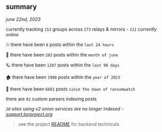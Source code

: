 
## summary
_june 22nd, 2023_

currently tracking `153` groups across `273` relays & mirrors - _`111` currently online_

⏲ there have been `6` posts within the `last 24 hours`

🦈 there have been `283` posts within the `month of june`

🪐 there have been `1207` posts within the `last 90 days`

🏚 there have been `1990` posts within the `year of 2023`

🦕 there have been `6681` posts `since the dawn of ransomwatch`

there are `82` custom parsers indexing posts

_`20` sites using v2 onion services are no longer indexed - [support.torproject.org](https://support.torproject.org/onionservices/v2-deprecation/)_

> see the project [README](https://github.com/joshhighet/ransomwatch#ransomwatch--) for backend technicals
